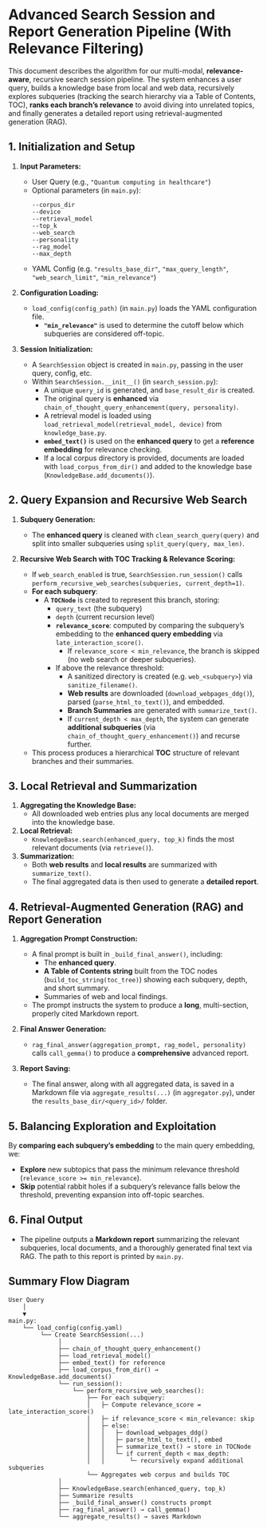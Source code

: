 # Advanced Search Session and Report Generation Pipeline (With Relevance Filtering)

This document describes the algorithm for our multi-modal, **relevance-aware**, recursive search session pipeline. The system enhances a user query, builds a knowledge base from local and web data, recursively explores subqueries (tracking the search hierarchy via a Table of Contents, TOC), **ranks each branch’s relevance** to avoid diving into unrelated topics, and finally generates a detailed report using retrieval-augmented generation (RAG).

## 1. Initialization and Setup

1. **Input Parameters:**

   - User Query (e.g., `"Quantum computing in healthcare"`)
   - Optional parameters (in `main.py`):
     ```
     --corpus_dir
     --device
     --retrieval_model
     --top_k
     --web_search
     --personality
     --rag_model
     --max_depth
     ```
   - YAML Config (e.g. `"results_base_dir"`, `"max_query_length"`, `"web_search_limit"`, `"min_relevance"`)

2. **Configuration Loading:**

   - `load_config(config_path)` (in `main.py`) loads the YAML configuration file.
     - **`"min_relevance"`** is used to determine the cutoff below which subqueries are considered off-topic.

3. **Session Initialization:**
   - A `SearchSession` object is created in `main.py`, passing in the user query, config, etc.
   - Within `SearchSession.__init__()` (in `search_session.py`):
     - A unique `query_id` is generated, and `base_result_dir` is created.
     - The original query is **enhanced** via `chain_of_thought_query_enhancement(query, personality)`.
     - A retrieval model is loaded using `load_retrieval_model(retrieval_model, device)` from `knowledge_base.py`.
     - **`embed_text()`** is used on the **enhanced query** to get a **reference embedding** for relevance checking.
     - If a local corpus directory is provided, documents are loaded with `load_corpus_from_dir()` and added to the knowledge base (`KnowledgeBase.add_documents()`).

## 2. Query Expansion and Recursive Web Search

1. **Subquery Generation:**

   - The **enhanced query** is cleaned with `clean_search_query(query)` and split into smaller subqueries using `split_query(query, max_len)`.

2. **Recursive Web Search with TOC Tracking & Relevance Scoring:**
   - If `web_search_enabled` is true, `SearchSession.run_session()` calls `perform_recursive_web_searches(subqueries, current_depth=1)`.
   - **For each subquery**:
     - A **`TOCNode`** is created to represent this branch, storing:
       - `query_text` (the subquery)
       - `depth` (current recursion level)
       - **`relevance_score`**: computed by comparing the subquery’s embedding to the **enhanced query embedding** via `late_interaction_score()`.
         - If `relevance_score < min_relevance`, the branch is skipped (no web search or deeper subqueries).
       - If above the relevance threshold:
         - A sanitized directory is created (e.g. `web_<subquery>`) via `sanitize_filename()`.
         - **Web results** are downloaded (`download_webpages_ddg()`), parsed (`parse_html_to_text()`), and embedded.
         - **Branch Summaries** are generated with `summarize_text()`.
         - If `current_depth < max_depth`, the system can generate **additional subqueries** (via `chain_of_thought_query_enhancement()`) and recurse further.
   - This process produces a hierarchical **TOC** structure of relevant branches and their summaries.

## 3. Local Retrieval and Summarization

1. **Aggregating the Knowledge Base:**
   - All downloaded web entries plus any local documents are merged into the knowledge base.
2. **Local Retrieval:**
   - `KnowledgeBase.search(enhanced_query, top_k)` finds the most relevant documents (via `retrieve()`).
3. **Summarization:**
   - Both **web results** and **local results** are summarized with `summarize_text()`.
   - The final aggregated data is then used to generate a **detailed report**.

## 4. Retrieval-Augmented Generation (RAG) and Report Generation

1. **Aggregation Prompt Construction:**

   - A final prompt is built in `_build_final_answer()`, including:
     - The **enhanced query**.
     - **A Table of Contents string** built from the TOC nodes (`build_toc_string(toc_tree)`) showing each subquery, depth, and short summary.
     - Summaries of web and local findings.
   - The prompt instructs the system to produce a **long**, multi-section, properly cited Markdown report.

2. **Final Answer Generation:**

   - `rag_final_answer(aggregation_prompt, rag_model, personality)` calls `call_gemma()` to produce a **comprehensive** advanced report.

3. **Report Saving:**
   - The final answer, along with all aggregated data, is saved in a Markdown file via `aggregate_results(...)` (in `aggregator.py`), under the `results_base_dir/<query_id>/` folder.

## 5. Balancing Exploration and Exploitation

By **comparing each subquery’s embedding** to the main query embedding, we:

- **Explore** new subtopics that pass the minimum relevance threshold (`relevance_score >= min_relevance`).
- **Skip** potential rabbit holes if a subquery’s relevance falls below the threshold, preventing expansion into off-topic searches.

## 6. Final Output

- The pipeline outputs a **Markdown report** summarizing the relevant subqueries, local documents, and a thoroughly generated final text via RAG. The path to this report is printed by `main.py`.

## Summary Flow Diagram

```
User Query
    │
    ▼
main.py:
    └── load_config(config.yaml)
         └── Create SearchSession(...)
              │
              ├── chain_of_thought_query_enhancement()
              ├── load_retrieval_model()
              ├── embed_text() for reference
              ├── load_corpus_from_dir() → KnowledgeBase.add_documents()
              └── run_session():
                  └── perform_recursive_web_searches():
                      ├── For each subquery:
                      │   ├─ Compute relevance_score = late_interaction_score()
                      │   ├─ if relevance_score < min_relevance: skip
                      │   ├─ else:
                      │   │   ├─ download_webpages_ddg()
                      │   │   ├─ parse_html_to_text(), embed
                      │   │   ├─ summarize_text() → store in TOCNode
                      │   │   └─ if current_depth < max_depth:
                      │   │       └─ recursively expand additional subqueries
                      └── Aggregates web corpus and builds TOC
              │
              ├── KnowledgeBase.search(enhanced_query, top_k)
              ├── Summarize results
              ├── _build_final_answer() constructs prompt
              ├── rag_final_answer() → call_gemma()
              └── aggregate_results() → saves Markdown
```
